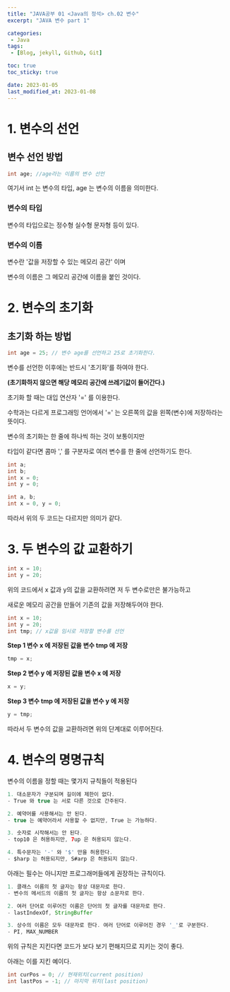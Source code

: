 ```yaml
---
title: "JAVA공부 01 <Java의 정석> ch.02 변수"
excerpt: "JAVA 변수 part 1"

categories:
 - Java
tags:
 - [Blog, jekyll, Github, Git]

toc: true
toc_sticky: true

date: 2023-01-05
last_modified_at: 2023-01-08
---
```


# 1. 변수의 선언

## 변수 선언 방법

```java
int age; //age라는 이름의 변수 선언
```

여기서 int 는 변수의 타입, age 는 변수의 이름을 의미한다.

### 변수의 타입

변수의 타입으로는 정수형 실수형 문자형 등이 있다.

### 변수의 이름

변수란 '값을 저장할 수 있는 메모리 공간' 이며

변수의 이름은 그 메모리 공간에 이름을 붙인 것이다.

# 2. 변수의 초기화

## 초기화 하는 방법
```java
int age = 25; // 변수 age를 선언하고 25로 초기화한다.
```
변수를 선언한 이후에는 반드시 '초기화'를 하여야 한다.

__(초기화하지 않으면 해당 메모리 공간에 쓰레기값이 들어간다.)__

초기화 할 때는 대입 연산자 '=' 를 이용한다.

수학과는 다르게 프로그래밍 언어에서 '=' 는 오른쪽의 값을 왼쪽(변수)에 저장하라는 뜻이다.

변수의 초기화는 한 줄에 하나씩 하는 것이 보통이지만

타입이 같다면 콤마 ',' 를 구분자로 여러 변수를 한 줄에 선언하기도 한다.

```java
int a;
int b;
int x = 0;
int y = 0;
```
```java
int a, b;
int x = 0, y = 0;
```
따라서 위의 두 코드는 다르지만 의미가 같다.

# 3. 두 변수의 값 교환하기

```java
int x = 10;
int y = 20;
```
위의 코드에서 x 값과 y의 값을 교환하려면 저 두 변수로만은 불가능하고

새로운 메모리 공간을 만들어 기존의 값을 저장해두어야 한다.

 ```java
 int x = 10;
 int y = 20;
 int tmp; // x값을 임시로 저장할 변수를 선언
 ```

__Step 1 변수 x 에 저장된 값을 변수 tmp 에 저장__
 ```java
 tmp = x;
 ```

__Step 2 변수 y 에 저장된 값을 변수 x 에 저장__
 ```java
 x = y;
 ```

__Step 3 변수 tmp 에 저장된 값을 변수 y 에 저장__
 ```java
 y = tmp;
 ```

따라서 두 변수의 값을 교환하려면 위의 단계대로 이루어진다.

# 4. 변수의 명명규칙

변수의 이름을 정할 때는 몇가지 규칙들이 적용된다
```java
1. 대소문자가 구분되며 길이에 제한이 없다.
- True 와 true 는 서로 다른 것으로 간주된다.

2. 예약어를 사용해서는 안 된다.
- true 는 예약어라서 사용할 수 없지만, True 는 가능하다.

3. 숫자로 시작해서는 안 된다.
- top10 은 허용하지만, 7up 은 허용되지 않는다.

4. 특수문자는 '-' 와 '$' 만을 허용한다.
- $harp 는 허용되지만, S#arp 은 허용되지 않는다.
```
아래는 필수는 아니지만 프로그래머들에게 권장하는 규칙이다.

```java
1. 클래스 이름의 첫 글자는 항상 대문자로 한다.
- 변수의 메서드의 이름의 첫 글자는 항상 소문자로 한다.

2. 여러 단어로 이루어진 이름은 단어의 첫 글자를 대문자로 한다.
- lastIndexOf, StringBuffer

3. 상수의 이름은 모두 대문자로 한다. 여러 단어로 이루어진 경우 '_'로 구분한다.
- PI, MAX_NUMBER
```

위의 규칙은 지킨다면 코드가 보다 보기 편해지므로 지키는 것이 좋다.

아래는 이를 지킨 예이다.

```java
int curPos = 0; // 현재위치(current position)
int lastPos = -1; // 마지막 위치(last position)
```


